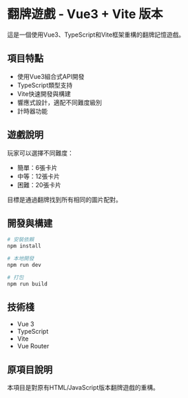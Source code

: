 # 翻牌遊戲 - Vue3 + Vite 版本

這是一個使用Vue3、TypeScript和Vite框架重構的翻牌記憶遊戲。

## 項目特點

- 使用Vue3組合式API開發
- TypeScript類型支持
- Vite快速開發與構建
- 響應式設計，適配不同難度級別
- 計時器功能

## 遊戲說明

玩家可以選擇不同難度：
- 簡單：6張卡片
- 中等：12張卡片
- 困難：20張卡片

目標是通過翻牌找到所有相同的圖片配對。

## 開發與構建

```bash
# 安裝依賴
npm install

# 本地開發
npm run dev

# 打包
npm run build
```

## 技術棧

- Vue 3
- TypeScript
- Vite
- Vue Router

## 原項目說明

本項目是對原有HTML/JavaScript版本翻牌遊戲的重構。 